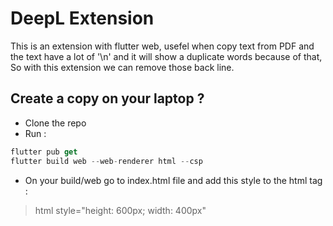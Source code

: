 # DeepL Extension

This is an extension with flutter web, usefel when copy text from PDF and the text have a lot of '\n' and it will show a duplicate words because of that, So with this extension we can remove those back line.

## Create a copy on your laptop ?
- Clone the repo
- Run : 
```dart
flutter pub get
flutter build web --web-renderer html --csp
```
- On your build/web go to index.html file and add this style to the html tag :
> html style="height: 600px; width: 400px"
